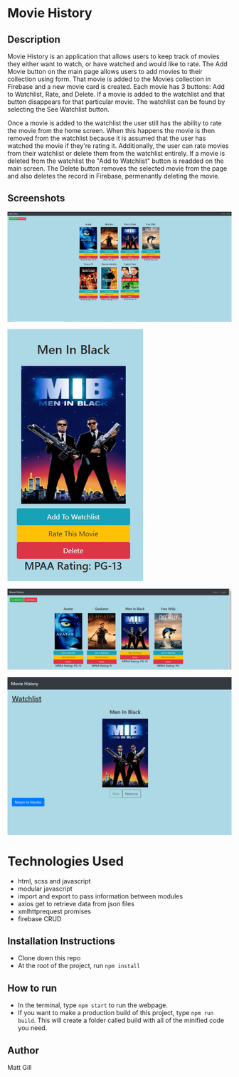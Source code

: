 # Movie History

## Description 
Movie History is an application that allows users to keep track of movies they either want to watch, or have watched and would like to rate. The Add Movie button on the main page allows users to add movies to their collection using  form. That movie is added to the Movies collection in Firebase and a new movie card is created. Each movie has 3 buttons: Add to Watchlist, Rate, and Delete. If a movie is added to the watchlist and that button disappears for that particular movie. The watchlist can be found by selecting the See Watchlist button. 

Once a movie is added to the watchlist the user still has the ability to rate the movie from the home screen. When this happens the movie is then removed from the watchlist because it is assumed that the user has watched the movie if they're rating it. Additionally, the user can rate movies from their watchlist or delete them from the watchlist entirely. If a movie is deleted from the watchlist the "Add to Watchlist" button is readded on the main screen. The Delete button removes the selected movie from the page and also deletes the record in Firebase, permenantly deleting the movie. 

## Screenshots

![movie-history screenshot-1](https://raw.githubusercontent.com/mtgill/movie-history/master/assets/screenshots/movie-history-main.PNG "movie-history screenshot-1")

![movie-history screenshot-2](https://raw.githubusercontent.com/mtgill/movie-history/master/assets/screenshots/movie-history-singleMovie.PNG "movie-history screenshot-2")

![movie-history screenshot-3](https://raw.githubusercontent.com/mtgill/movie-history/master/assets/screenshots/movie-history-watchlist-demo.PNG "movie-history screenshot-3")

![movie-history screenshot-4](https://raw.githubusercontent.com/mtgill/movie-history/master/assets/screenshots/movie-history-watchlist.PNG "movie-history screenshot-4")

# Technologies Used
* html, scss and javascript
* modular javascript
* import and export to pass information between modules
* axios get to retrieve data from json files
* xmlhttprequest promises
* firebase CRUD

## Installation Instructions
* Clone down this repo
* At the root of the project, run `npm install`

## How to run 
* In the terminal, type `npm start` to run the webpage.
* If you want to make a production build of this project, type `npm run build`. This will create a folder called build with all of the minified code you need.

## Author
Matt Gill 